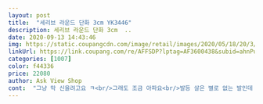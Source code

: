 ```yaml
---
layout: post 
title:  "세리브 라운드 단화 3cm YK3446" 
description: 세리브 라운드 단화 3cm  ..
date: 2020-09-13 14:43:46 
img: https://static.coupangcdn.com/image/retail/images/2020/05/18/20/3/9c479bb2-aac9-4257-8791-0c667b5b957a.jpg 
linkUrl: https://link.coupang.com/re/AFFSDP?lptag=AF3600438&subid=ahnPublicAsk&pageKey=1597620556&itemId=2729413495&vendorItemId=70719570032&traceid=V0-113-c3b21605cef91bbd 
categories: [1007] 
color: f44336 
price: 22080 
author: Ask View Shop 
cont:  "그냥 막 신을려고요 ㅋ<br/>그래도 조금 아파요<br/>발등 살은 별로 없는 발인데 발볼이 넓어 한 사이즈 크게 주문했는데도 좀 작은 듯 하네요.<br/> 딱 신으니 뒷꿈치가  조이네요.<br/>발바닥은 푹신하고 좋아요.<br/> 신어서 늘리던지 해야할 듯요.<br/><br/>상품사이즈 235<br/>앞코가 작아서 발가락이 접혀서 아픕니다.<br/><br/>제가 볼이 넓어서 한치수 크게 주문했는데<br/>주문사이즈 235<br/>한 사이즈 크게 주문했더라면 아쉬움이 있습니다.<br/><br/>" 
---
```

